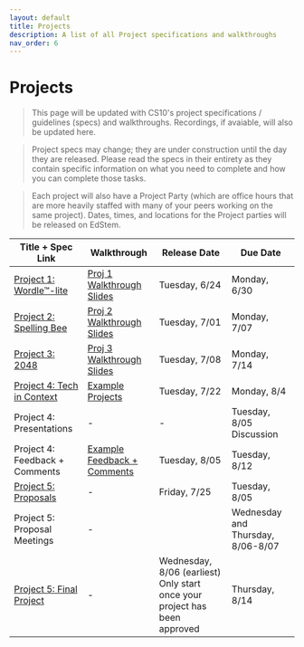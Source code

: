 ```yaml
---
layout: default
title: Projects
description: A list of all Project specifications and walkthroughs
nav_order: 6
---
```


# Projects

> This page will be updated with CS10's project specifications / guidelines (specs) and walkthroughs. Recordings, if avaiable, will also be updated here. 

> Project specs may change; they are under construction until the day they are released. Please read the specs in their entirety as they contain specific information on what you need to complete and how you can complete those tasks.

> Each project will also have a Project Party (which are office hours that are more heavily staffed with many of your peers working on the same project). Dates, times, and locations for the Project parties will be released on EdStem.

<table>
  <thead>
    <tr>
      <th>Title + Spec Link</th>
      <th>Walkthrough</th>
      <th>Release Date</th>
      <th>Due Date</th>
    </tr>
  </thead>
  <tbody>
    <tr>
      <td><a href="/_projects/project1.md">Project 1: Wordle™-lite</a></td>
      <td><a href="">Proj 1 Walkthrough Slides</a></td>
      <td>Tuesday, 6/24</td>
      <td>Monday, 6/30</td>
    </tr>
    <tr>
      <td><a href="">Project 2: Spelling Bee</a></td>
      <td><a href="">Proj 2 Walkthrough Slides</a></td>
      <td>Tuesday, 7/01</td>
      <td>Monday, 7/07</td>
    </tr>
     <tr>
      <td><a href="">Project 3: 2048</a></td>
      <td><a href="">Proj 3 Walkthrough Slides</a></td>
      <td>Tuesday, 7/08</td>
      <td>Monday, 7/14</td>
    </tr>
    <tr>
      <td><a href="">Project 4: Tech in Context</a></td>
      <td><a href="">Example Projects</a></td>
      <td>Tuesday, 7/22</td>
      <td>Monday, 8/4</td>
    </tr>
    <tr>
      <td>Project 4: Presentations</td>
      <td>-</td>
      <td>-</td>
      <td>Tuesday, 8/05 Discussion</td>
    </tr>
    <tr>
      <td>Project 4: Feedback + Comments</td>
      <td><a href="">Example Feedback + Comments</a></td>
      <td>Tuesday, 8/05</td>
      <td>Tuesday, 8/12</td>
    </tr>
    <tr>
      <td><a href="">Project 5: Proposals</a></td>
      <td>-</td>
      <td>Friday, 7/25</td>
      <td>Tuesday, 8/05</td>
    </tr>
    <tr>
      <td>Project 5: Proposal Meetings</td>
      <td>-</td>
      <td></td>
      <td>Wednesday and Thursday, 8/06-8/07</td>
    </tr>
    <tr>
      <td><a href="">Project 5: Final Project</a></td>
      <td>-</td>
      <td>Wednesday, 8/06 (earliest)<br/>Only start once your project has been approved</td>
      <td>Thursday, 8/14</td>
    </tr>
  </tbody>
</table> 
